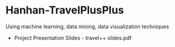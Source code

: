# Hanhan-TravelPlusPlus
Using machine learning, data mining, data visualization techniques

* Project Presentation Slides - travel++ slides.pdf
